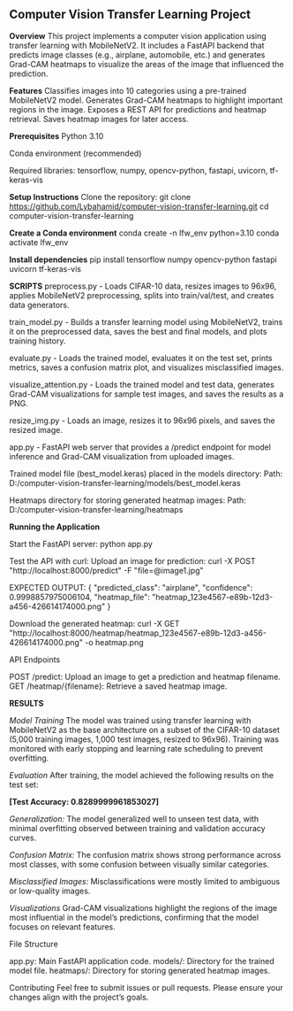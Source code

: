 ## Computer Vision Transfer Learning Project

**Overview**
This project implements a computer vision application using transfer learning with MobileNetV2. It includes a FastAPI backend that predicts image classes (e.g., airplane, automobile, etc.) and generates Grad-CAM heatmaps to visualize the areas of the image that influenced the prediction.

**Features**
Classifies images into 10 categories using a pre-trained MobileNetV2 model.
Generates Grad-CAM heatmaps to highlight important regions in the image.
Exposes a REST API for predictions and heatmap retrieval.
Saves heatmap images for later access.

**Prerequisites**
Python 3.10

Conda environment (recommended)

Required libraries: tensorflow, numpy, opencv-python, fastapi, uvicorn, tf-keras-vis

**Setup Instructions**
Clone the repository:
git clone https://github.com/Lybahamid/computer-vision-transfer-learning.git
cd computer-vision-transfer-learning

**Create a Conda environment**
conda create -n lfw_env python=3.10
conda activate lfw_env


**Install dependencies**
pip install tensorflow numpy opencv-python fastapi uvicorn tf-keras-vis



**SCRIPTS**
preprocess.py - Loads CIFAR-10 data, resizes images to 96x96, applies MobileNetV2 preprocessing, splits into train/val/test, and creates data generators.

train_model.py - Builds a transfer learning model using MobileNetV2, trains it on the preprocessed data, saves the best and final models, and plots training history.

evaluate.py - Loads the trained model, evaluates it on the test set, prints metrics, saves a confusion matrix plot, and visualizes misclassified images.

visualize_attention.py - Loads the trained model and test data, generates Grad-CAM visualizations for sample test images, and saves the results as a PNG.

resize_img.py - Loads an image, resizes it to 96x96 pixels, and saves the resized image.

app.py - FastAPI web server that provides a /predict endpoint for model inference and Grad-CAM visualization from uploaded images.

Trained model file (best_model.keras) placed in the models directory:
Path: D:/computer-vision-transfer-learning/models/best_model.keras


Heatmaps directory for storing generated heatmap images:
Path: D:/computer-vision-transfer-learning/heatmaps




**Running the Application**

Start the FastAPI server:
python app.py


Test the API with curl:
Upload an image for prediction:
curl -X POST "http://localhost:8000/predict" -F "file=@image1.jpg"

EXPECTED OUTPUT:
{
  "predicted_class": "airplane",
  "confidence": 0.9998857975006104,
  "heatmap_file": "heatmap_123e4567-e89b-12d3-a456-426614174000.png"
}


Download the generated heatmap:
curl -X GET "http://localhost:8000/heatmap/heatmap_123e4567-e89b-12d3-a456-426614174000.png" -o heatmap.png


API Endpoints

POST /predict: Upload an image to get a prediction and heatmap filename.
GET /heatmap/{filename}: Retrieve a saved heatmap image.

**RESULTS**

*Model Training*
The model was trained using transfer learning with MobileNetV2 as the base architecture on a subset of the CIFAR-10 dataset (5,000 training images, 1,000 test images, resized to 96x96). Training was monitored with early stopping and learning rate scheduling to prevent overfitting.

*Evaluation*
After training, the model achieved the following results on the test set:

**[Test Accuracy: 0.8289999961853027]**

*Generalization:*
The model generalized well to unseen test data, with minimal overfitting observed between training and validation accuracy curves.

*Confusion Matrix:*
The confusion matrix shows strong performance across most classes, with some confusion between visually similar categories.

*Misclassified Images:*
Misclassifications were mostly limited to ambiguous or low-quality images.

*Visualizations*
Grad-CAM visualizations highlight the regions of the image most influential in the model’s predictions, confirming that the model focuses on relevant features.



File Structure

app.py: Main FastAPI application code.
models/: Directory for the trained model file.
heatmaps/: Directory for storing generated heatmap images.

Contributing
Feel free to submit issues or pull requests. Please ensure your changes align with the project’s goals.
